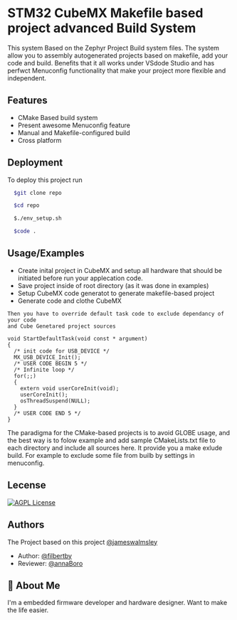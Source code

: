 
# STM32 CubeMX Makefile based project advanced Build System

This system Based on the Zephyr Project Build system files. The system allow you to assembly autogenerated projects based on makefile, add your code and build.
Benefits that it all works under VSdode Studio and has perfwct Menuconfig functionality that make your project more flexible and independent.



## Features

- CMake Based build system
- Present awesome Menuconfig feature
- Manual and Makefile-configured build
- Cross platform


## Deployment

To deploy this project run

```bash
  $git clone repo
```
```bash
  $cd repo
```
```bash
  $./env_setup.sh
```
```bash
  $code .
```


## Usage/Examples

- Create inital project in CubeMX and setup all hardware that should be initiated before run your applecation code.
- Save project inside of root directory (as it was done in examples)
- Setup CubeMX code generatot to generate makefile-based project
- Generate code and clothe CubeMX
```
Then you have to override default task code to exclude dependancy of your code
and Cube Genetared project sources

void StartDefaultTask(void const * argument)
{
  /* init code for USB_DEVICE */
  MX_USB_DEVICE_Init();
  /* USER CODE BEGIN 5 */
  /* Infinite loop */
  for(;;)
  {
    extern void userCoreInit(void);
    userCoreInit();
    osThreadSuspend(NULL);
  }
  /* USER CODE END 5 */
}
```
The paradigma for the CMake-based projects is to avoid GLOBE usage, and the best way is to folow example and add sample CMakeLists.txt file to each directory and include all sources here. It provide you a make exlude build. For example to exclude some file from builb by settings in menuconfig.


## Lecense


[![AGPL License](https://img.shields.io/badge/license-AGPL-blue.svg)](http://www.gnu.org/licenses/agpl-3.0)


## Authors
The Project based on this project [@jameswalmsley](https://github.com/jameswalmsley/cmake-kconfig/tree/master)

- Author:   [@filbertby](https://github.com/fillbert)
- Reviewer: [@annaBoro](https://github.com/annaBoro)


## 🚀 About Me
I'm a embedded firmware developer and hardware designer. Want to make the life easier.

